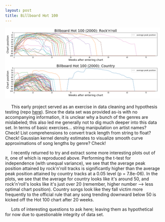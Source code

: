 ```yaml
---
layout: post
title: Billboard Hot 100
---
```


![rnr_country](../images/billboard/rnr_country.png)

&nbsp;&nbsp;&nbsp;&nbsp;&nbsp;This early project served as an exercise in data cleaning and hypothesis testing (repo [here](https://github.com/forzavitale/BillboardHot100)).  Since the data set was provided as-is with no accompanying information, it is unclear why a bunch of the genres are mislabeled; this also led me generally not to dig much deeper into this data set.  In terms of basic exercises... string manipulation on artist names?  Check!  List comprehensions to convert track length from string to float?  Check!  Gaussian kernel density estimates to visualize smooth curve approximations of song lengths by genre?  Check!

&nbsp;&nbsp;&nbsp;&nbsp;&nbsp;I recently returned to try and extract some more interesting plots out of it, one of which is reproduced above.  Performing the t-test for independence (with unequal variance), we see that the average peak position attained by rock'n'roll tracks is significantly higher than the average peak position attained by country tracks at a 0.05 level (p = 7.8e-06).  In the plots, we see that the average for country looks like it's around 50, and rock'n'roll's looks like it's just over 20 (remember, higher number --> less optimal chart position).  Country songs look like they fall victim more frequently to the official rule that any song trending downward below 50 is kicked off the Hot 100 chart after 20 weeks.

&nbsp;&nbsp;&nbsp;&nbsp;&nbsp;Lots of interesting questions to ask here; leaving them as hypothetical for now due to questionable integrity of data set.
